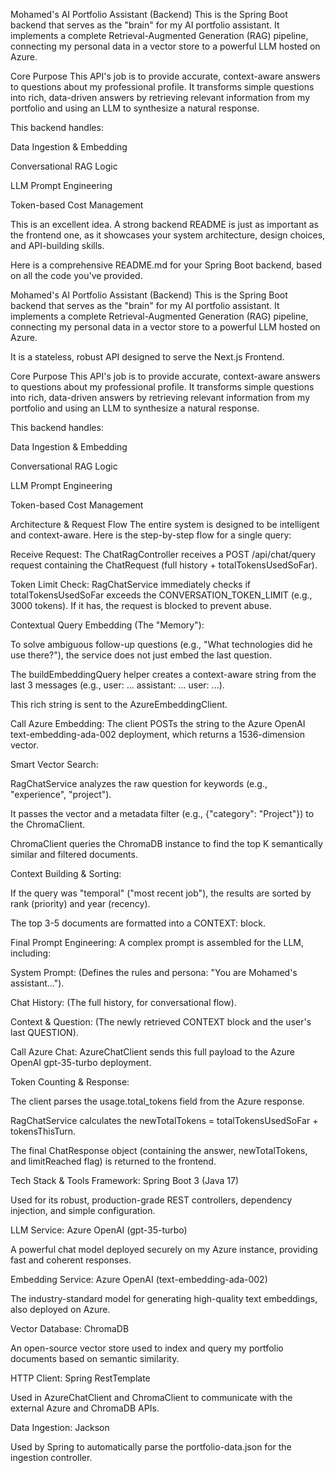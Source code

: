 Mohamed's AI Portfolio Assistant (Backend)
This is the Spring Boot backend that serves as the "brain" for my AI portfolio assistant. It implements a complete Retrieval-Augmented Generation (RAG) pipeline, connecting my personal data in a vector store to a powerful LLM hosted on Azure.

Core Purpose
This API's job is to provide accurate, context-aware answers to questions about my professional profile. It transforms simple questions into rich, data-driven answers by retrieving relevant information from my portfolio and using an LLM to synthesize a natural response.

This backend handles:

Data Ingestion & Embedding

Conversational RAG Logic

LLM Prompt Engineering

Token-based Cost Management

This is an excellent idea. A strong backend README is just as important as the frontend one, as it showcases your system architecture, design choices, and API-building skills.

Here is a comprehensive README.md for your Spring Boot backend, based on all the code you've provided.

Mohamed's AI Portfolio Assistant (Backend)
This is the Spring Boot backend that serves as the "brain" for my AI portfolio assistant. It implements a complete Retrieval-Augmented Generation (RAG) pipeline, connecting my personal data in a vector store to a powerful LLM hosted on Azure.

It is a stateless, robust API designed to serve the Next.js Frontend.

Core Purpose
This API's job is to provide accurate, context-aware answers to questions about my professional profile. It transforms simple questions into rich, data-driven answers by retrieving relevant information from my portfolio and using an LLM to synthesize a natural response.

This backend handles:

Data Ingestion & Embedding

Conversational RAG Logic

LLM Prompt Engineering

Token-based Cost Management

Architecture & Request Flow
The entire system is designed to be intelligent and context-aware. Here is the step-by-step flow for a single query:

Receive Request: The ChatRagController receives a POST /api/chat/query request containing the ChatRequest (full history + totalTokensUsedSoFar).

Token Limit Check: RagChatService immediately checks if totalTokensUsedSoFar exceeds the CONVERSATION_TOKEN_LIMIT (e.g., 3000 tokens). If it has, the request is blocked to prevent abuse.

Contextual Query Embedding (The "Memory"):

To solve ambiguous follow-up questions (e.g., "What technologies did he use there?"), the service does not just embed the last question.

The buildEmbeddingQuery helper creates a context-aware string from the last 3 messages (e.g., user: ... assistant: ... user: ...).

This rich string is sent to the AzureEmbeddingClient.

Call Azure Embedding: The client POSTs the string to the Azure OpenAI text-embedding-ada-002 deployment, which returns a 1536-dimension vector.

Smart Vector Search:

RagChatService analyzes the raw question for keywords (e.g., "experience", "project").

It passes the vector and a metadata filter (e.g., {"category": "Project"}) to the ChromaClient.

ChromaClient queries the ChromaDB instance to find the top K semantically similar and filtered documents.

Context Building & Sorting:

If the query was "temporal" ("most recent job"), the results are sorted by rank (priority) and year (recency).

The top 3-5 documents are formatted into a CONTEXT: block.

Final Prompt Engineering: A complex prompt is assembled for the LLM, including:

System Prompt: (Defines the rules and persona: "You are Mohamed's assistant...").

Chat History: (The full history, for conversational flow).

Context & Question: (The newly retrieved CONTEXT block and the user's last QUESTION).

Call Azure Chat: AzureChatClient sends this full payload to the Azure OpenAI gpt-35-turbo deployment.

Token Counting & Response:

The client parses the usage.total_tokens field from the Azure response.

RagChatService calculates the newTotalTokens = totalTokensUsedSoFar + tokensThisTurn.

The final ChatResponse object (containing the answer, newTotalTokens, and limitReached flag) is returned to the frontend.

Tech Stack & Tools
Framework: Spring Boot 3 (Java 17)

Used for its robust, production-grade REST controllers, dependency injection, and simple configuration.

LLM Service: Azure OpenAI (gpt-35-turbo)

A powerful chat model deployed securely on my Azure instance, providing fast and coherent responses.

Embedding Service: Azure OpenAI (text-embedding-ada-002)

The industry-standard model for generating high-quality text embeddings, also deployed on Azure.

Vector Database: ChromaDB

An open-source vector store used to index and query my portfolio documents based on semantic similarity.

HTTP Client: Spring RestTemplate

Used in AzureChatClient and ChromaClient to communicate with the external Azure and ChromaDB APIs.

Data Ingestion: Jackson

Used by Spring to automatically parse the portfolio-data.json for the ingestion controller.
